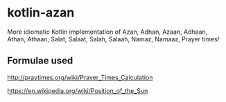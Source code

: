 # kotlin-azan
More idiomatic Kotlin implementation of Azan, Adhan, Azaan, Adhaan, Athan, Athaan, Salat, Salaat, Salah, Salaah, Namaz, Namaaz, Prayer times!

## Formulae used
http://praytimes.org/wiki/Prayer_Times_Calculation  

https://en.wikipedia.org/wiki/Position_of_the_Sun